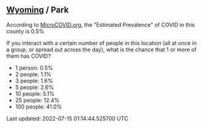 
## [Wyoming](/united-states/wyoming) / Park

According to [MicroCOVID.org](http://microcovid.org),
the "Estimated Prevalence" of COVID in this county is 0.5%

If you interact with a certain number of people in this location
(all at once in a group, or spread out across the day), what is the chance that
1 or more of them has COVID?

- 1 person: 0.5%
- 2 people: 1.1%
- 3 people: 1.6%
- 5 people: 2.6%
- 10 people: 5.1%
- 25 people: 12.4%
- 100 people: 41.0%

Last updated: 2022-07-15 01:14:44.525700 UTC
